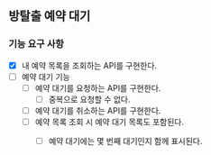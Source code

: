 ## 방탈출 예약 대기

### 기능 요구 사항

- [x] 내 예약 목록을 조회하는 API를 구현한다.
- [ ] 예약 대기 기능
    - [ ] 예약 대기를 요청하는 API를 구현한다.
        - [ ] 중복으로 요청할 수 없다.
    - [ ] 예약 대기를 취소하는 API를 구현한다.
    - [ ] 예약 목록 조회 시 예약 대기 목록도 포함된다.
        - [ ] 예약 대기에는 몇 번째 대기인지 함께 표시된다.

